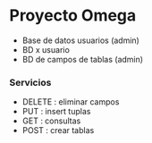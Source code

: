 # Proyecto Omega

* Base de datos usuarios (admin) 
* BD x usuario
* BD de campos de tablas (admin)

### Servicios

* DELETE : eliminar campos
* PUT : insert tuplas
* GET : consultas
* POST : crear tablas